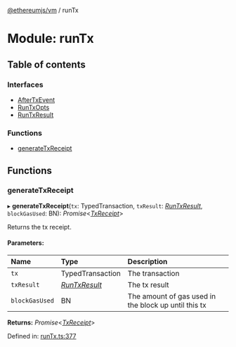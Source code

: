 [@ethereumjs/vm](../README.md) / runTx

# Module: runTx

## Table of contents

### Interfaces

- [AfterTxEvent](../interfaces/runtx.aftertxevent.md)
- [RunTxOpts](../interfaces/runtx.runtxopts.md)
- [RunTxResult](../interfaces/runtx.runtxresult.md)

### Functions

- [generateTxReceipt](runtx.md#generatetxreceipt)

## Functions

### generateTxReceipt

▸ **generateTxReceipt**(`tx`: TypedTransaction, `txResult`: [*RunTxResult*](../interfaces/runtx.runtxresult.md), `blockGasUsed`: BN): *Promise*<[*TxReceipt*](types.md#txreceipt)\>

Returns the tx receipt.

#### Parameters:

Name | Type | Description |
:------ | :------ | :------ |
`tx` | TypedTransaction | The transaction   |
`txResult` | [*RunTxResult*](../interfaces/runtx.runtxresult.md) | The tx result   |
`blockGasUsed` | BN | The amount of gas used in the block up until this tx    |

**Returns:** *Promise*<[*TxReceipt*](types.md#txreceipt)\>

Defined in: [runTx.ts:377](https://github.com/ethereumjs/ethereumjs-monorepo/blob/master/packages/vm/lib/runTx.ts#L377)

